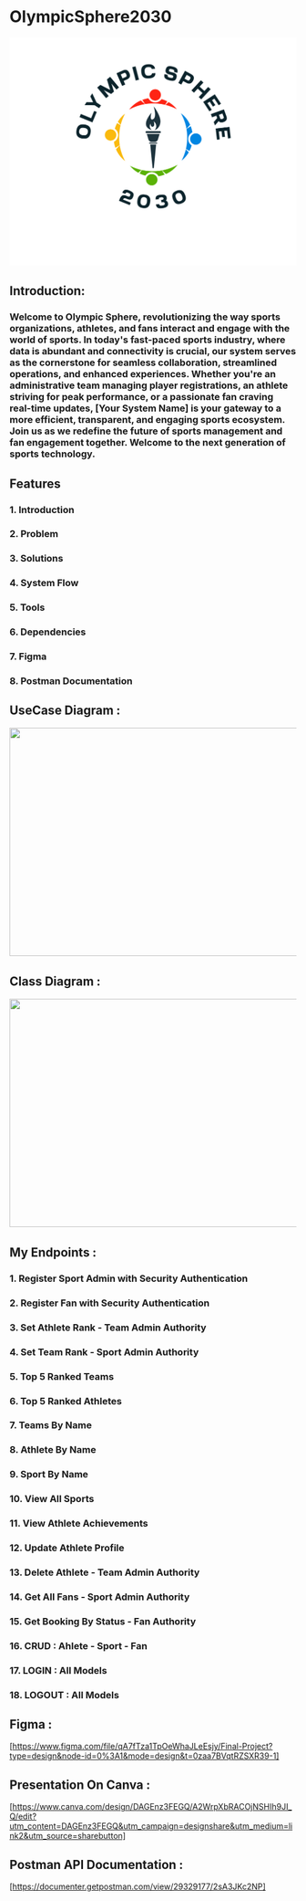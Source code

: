 # OlympicSphere2030

<img src = "https://github.com/Shamsaayman/OlympicSphere/blob/main/FullLogo_Transparent.png" width="700" height="400">


## Introduction:
### Welcome to Olympic Sphere, revolutionizing the way sports organizations, athletes, and fans interact and engage with the world of sports. In today's fast-paced sports industry, where data is abundant and connectivity is crucial, our system serves as the cornerstone for seamless collaboration, streamlined operations, and enhanced experiences. Whether you're an administrative team managing player registrations, an athlete striving for peak performance, or a passionate fan craving real-time updates, [Your System Name] is your gateway to a more efficient, transparent, and engaging sports ecosystem. Join us as we redefine the future of sports management and fan engagement together. Welcome to the next generation of sports technology.

## Features 
### 1. Introduction
### 2. Problem
### 3. Solutions
### 4. System Flow
### 5. Tools
### 6. Dependencies
### 7. Figma
### 8. Postman Documentation


## UseCase Diagram :

<img src = "https://github.com/Shamsaayman/OlympicSphere/blob/main/use%20case.drawio.png" width="700" height="400">

## Class Diagram :
<img src = "https://github.com/Shamsaayman/OlympicSphere/blob/main/Class.png" width="700" height="400">


## My Endpoints :
### 1. Register Sport Admin with Security Authentication
### 2. Register Fan with Security Authentication
### 3. Set Athlete Rank - Team Admin Authority 
### 4. Set Team Rank - Sport Admin Authority 
### 5. Top 5 Ranked Teams 
### 6. Top 5 Ranked Athletes 
### 7. Teams By Name
### 8. Athlete By Name
### 9. Sport By Name
### 10. View All Sports
### 11. View Athlete Achievements 
### 12. Update Athlete Profile 
### 13. Delete Athlete - Team Admin Authority 
### 14. Get All Fans - Sport Admin Authority
### 15. Get Booking By Status - Fan Authority 
### 16. CRUD :  Ahlete - Sport - Fan
### 17. LOGIN : All Models
### 18. LOGOUT : All Models 



## Figma :
[https://www.figma.com/file/qA7fTza1TpOeWhaJLeEsjy/Final-Project?type=design&node-id=0%3A1&mode=design&t=0zaa7BVqtRZSXR39-1]

## Presentation On Canva :
 [https://www.canva.com/design/DAGEnz3FEGQ/A2WrpXbRACOjNSHIh9JI_Q/edit?utm_content=DAGEnz3FEGQ&utm_campaign=designshare&utm_medium=link2&utm_source=sharebutton]

## Postman API Documentation :
 [https://documenter.getpostman.com/view/29329177/2sA3JKc2NP]
